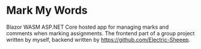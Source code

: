 # Mark My Words

Blazor WASM ASP.NET Core hosted app for managing marks and comments when marking assignments. The frontend part of a group project written by myself, backend written by https://github.com/Electric-Sheeep.
